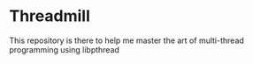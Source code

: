 # Threadmill
This repository is there to help me master the art of multi-thread programming using libpthread
